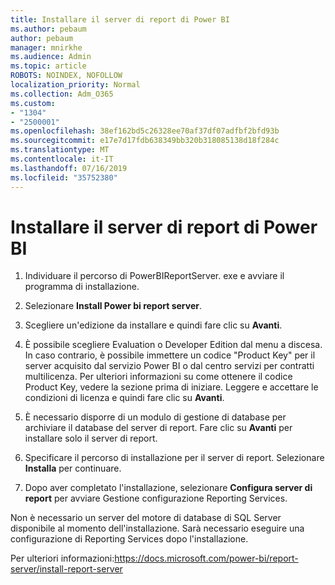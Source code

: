 ```yaml
---
title: Installare il server di report di Power BI
ms.author: pebaum
author: pebaum
manager: mnirkhe
ms.audience: Admin
ms.topic: article
ROBOTS: NOINDEX, NOFOLLOW
localization_priority: Normal
ms.collection: Adm_O365
ms.custom:
- "1304"
- "2500001"
ms.openlocfilehash: 38ef162bd5c26328ee70af37df07adfbf2bfd93b
ms.sourcegitcommit: e17e7d17fdb638349bb320b318085138d18f284c
ms.translationtype: MT
ms.contentlocale: it-IT
ms.lasthandoff: 07/16/2019
ms.locfileid: "35752380"
---
```

# <a name="install-power-bi-report-server"></a>Installare il server di report di Power BI

1. Individuare il percorso di PowerBIReportServer. exe e avviare il programma di installazione.

2. Selezionare **Install Power bi report server**.

3. Scegliere un'edizione da installare e quindi fare clic su **Avanti**.

4. È possibile scegliere Evaluation o Developer Edition dal menu a discesa.  In caso contrario, è possibile immettere un codice "Product Key" per il server acquisito dal servizio Power BI o dal centro servizi per contratti multilicenza. Per ulteriori informazioni su come ottenere il codice Product Key, vedere la sezione prima di iniziare. Leggere e accettare le condizioni di licenza e quindi fare clic su **Avanti**.

5. È necessario disporre di un modulo di gestione di database per archiviare il database del server di report. Fare clic su **Avanti** per installare solo il server di report.

6. Specificare il percorso di installazione per il server di report. Selezionare **Installa** per continuare.

7. Dopo aver completato l'installazione, selezionare **Configura server di report** per avviare Gestione configurazione Reporting Services.

Non è necessario un server del motore di database di SQL Server disponibile al momento dell'installazione. Sarà necessario eseguire una configurazione di Reporting Services dopo l'installazione.

Per ulteriori informazioni:https://docs.microsoft.com/power-bi/report-server/install-report-server
